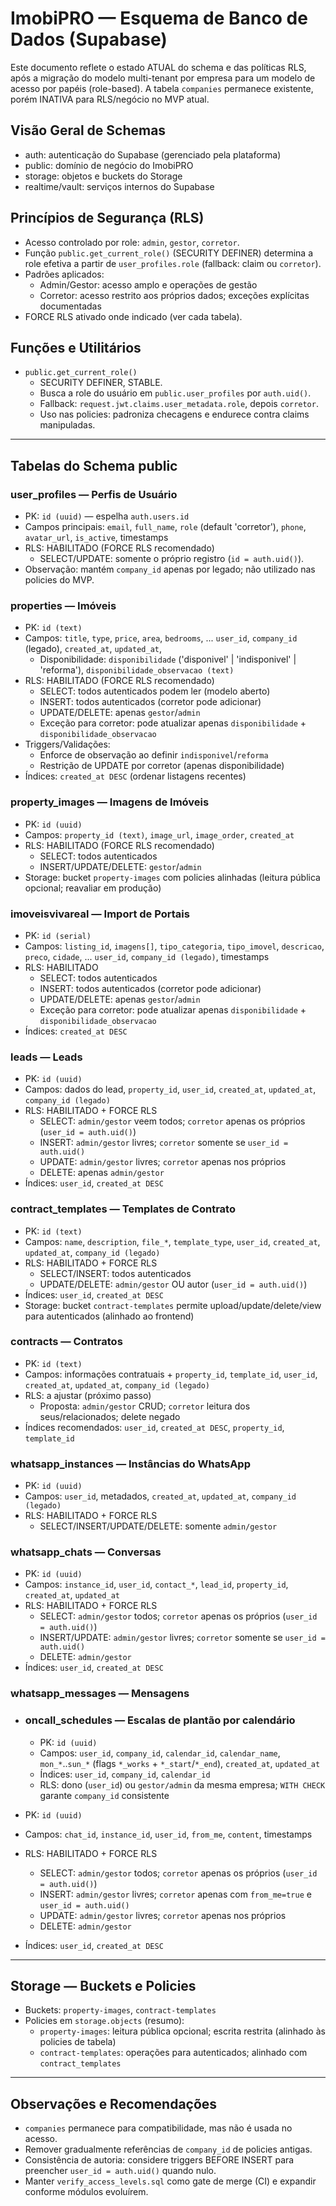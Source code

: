 # ImobiPRO — Esquema de Banco de Dados (Supabase)

Este documento reflete o estado ATUAL do schema e das políticas RLS, após a migração do modelo multi-tenant por empresa para um modelo de acesso por papéis (role-based). A tabela `companies` permanece existente, porém INATIVA para RLS/negócio no MVP atual.

## Visão Geral de Schemas
- auth: autenticação do Supabase (gerenciado pela plataforma)
- public: domínio de negócio do ImobiPRO
- storage: objetos e buckets do Storage
- realtime/vault: serviços internos do Supabase

## Princípios de Segurança (RLS)
- Acesso controlado por role: `admin`, `gestor`, `corretor`.
- Função `public.get_current_role()` (SECURITY DEFINER) determina a role efetiva a partir de `user_profiles.role` (fallback: claim ou `corretor`).
- Padrões aplicados:
  - Admin/Gestor: acesso amplo e operações de gestão
  - Corretor: acesso restrito aos próprios dados; exceções explícitas documentadas
- FORCE RLS ativado onde indicado (ver cada tabela).
## Funções e Utilitários

- `public.get_current_role()`
  - SECURITY DEFINER, STABLE.
  - Busca a role do usuário em `public.user_profiles` por `auth.uid()`.
  - Fallback: `request.jwt.claims.user_metadata.role`, depois `corretor`.
  - Uso nas policies: padroniza checagens e endurece contra claims manipuladas.

---

## Tabelas do Schema public

### user_profiles — Perfis de Usuário
- PK: `id (uuid)` — espelha `auth.users.id`
- Campos principais: `email`, `full_name`, `role` (default 'corretor'), `phone`, `avatar_url`, `is_active`, timestamps
- RLS: HABILITADO (FORCE RLS recomendado)
  - SELECT/UPDATE: somente o próprio registro (`id = auth.uid()`).
- Observação: mantém `company_id` apenas por legado; não utilizado nas policies do MVP.

### properties — Imóveis
- PK: `id (text)`
- Campos: `title`, `type`, `price`, `area`, `bedrooms`, ... `user_id`, `company_id` (legado), `created_at`, `updated_at`,
  - Disponibilidade: `disponibilidade` ('disponivel' | 'indisponivel' | 'reforma'), `disponibilidade_observacao (text)`
- RLS: HABILITADO (FORCE RLS recomendado)
  - SELECT: todos autenticados podem ler (modelo aberto)
  - INSERT: todos autenticados (corretor pode adicionar)
  - UPDATE/DELETE: apenas `gestor`/`admin`
  - Exceção para corretor: pode atualizar apenas `disponibilidade` + `disponibilidade_observacao`
- Triggers/Validações:
  - Enforce de observação ao definir `indisponivel`/`reforma`
  - Restrição de UPDATE por corretor (apenas disponibilidade)
- Índices: `created_at DESC` (ordenar listagens recentes)

### property_images — Imagens de Imóveis
- PK: `id (uuid)`
- Campos: `property_id (text)`, `image_url`, `image_order`, `created_at`
- RLS: HABILITADO (FORCE RLS recomendado)
  - SELECT: todos autenticados
  - INSERT/UPDATE/DELETE: `gestor`/`admin`
- Storage: bucket `property-images` com policies alinhadas (leitura pública opcional; reavaliar em produção)

### imoveisvivareal — Import de Portais
- PK: `id (serial)`
- Campos: `listing_id`, `imagens[]`, `tipo_categoria`, `tipo_imovel`, `descricao`, `preco`, `cidade`, ... `user_id`, `company_id (legado)`, timestamps
- RLS: HABILITADO
  - SELECT: todos autenticados
  - INSERT: todos autenticados (corretor pode adicionar)
  - UPDATE/DELETE: apenas `gestor`/`admin`
  - Exceção para corretor: pode atualizar apenas `disponibilidade` + `disponibilidade_observacao`
- Índices: `created_at DESC`

### leads — Leads
- PK: `id (uuid)`
- Campos: dados do lead, `property_id`, `user_id`, `created_at`, `updated_at`, `company_id (legado)`
- RLS: HABILITADO + FORCE RLS
  - SELECT: `admin/gestor` veem todos; `corretor` apenas os próprios (`user_id = auth.uid()`)
  - INSERT: `admin/gestor` livres; `corretor` somente se `user_id = auth.uid()`
  - UPDATE: `admin/gestor` livres; `corretor` apenas nos próprios
  - DELETE: apenas `admin/gestor`
- Índices: `user_id`, `created_at DESC`

### contract_templates — Templates de Contrato
- PK: `id (text)`
- Campos: `name`, `description`, `file_*`, `template_type`, `user_id`, `created_at`, `updated_at`, `company_id (legado)`
- RLS: HABILITADO + FORCE RLS
  - SELECT/INSERT: todos autenticados
  - UPDATE/DELETE: `admin/gestor` OU autor (`user_id = auth.uid()`)
- Índices: `user_id`, `created_at DESC`
- Storage: bucket `contract-templates` permite upload/update/delete/view para autenticados (alinhado ao frontend)

### contracts — Contratos
- PK: `id (text)`
- Campos: informações contratuais + `property_id`, `template_id`, `user_id`, `created_at`, `updated_at`, `company_id (legado)`
- RLS: a ajustar (próximo passo)
  - Proposta: `admin/gestor` CRUD; `corretor` leitura dos seus/relacionados; delete negado
- Índices recomendados: `user_id`, `created_at DESC`, `property_id`, `template_id`

### whatsapp_instances — Instâncias do WhatsApp
- PK: `id (uuid)`
- Campos: `user_id`, metadados, `created_at`, `updated_at`, `company_id (legado)`
- RLS: HABILITADO + FORCE RLS
  - SELECT/INSERT/UPDATE/DELETE: somente `admin/gestor`

### whatsapp_chats — Conversas
- PK: `id (uuid)`
- Campos: `instance_id`, `user_id`, `contact_*`, `lead_id`, `property_id`, `created_at`, `updated_at`
- RLS: HABILITADO + FORCE RLS
  - SELECT: `admin/gestor` todos; `corretor` apenas os próprios (`user_id = auth.uid()`)
  - INSERT/UPDATE: `admin/gestor` livres; `corretor` somente se `user_id = auth.uid()`
  - DELETE: `admin/gestor`
- Índices: `user_id`, `created_at DESC`

### whatsapp_messages — Mensagens
- ### oncall_schedules — Escalas de plantão por calendário
  - PK: `id (uuid)`
  - Campos: `user_id`, `company_id`, `calendar_id`, `calendar_name`, `mon_*`..`sun_*` (flags `*_works` + `*_start`/`*_end`), `created_at`, `updated_at`
  - Índices: `user_id`, `company_id`, `calendar_id`
  - RLS: dono (`user_id`) ou `gestor/admin` da mesma empresa; `WITH CHECK` garante `company_id` consistente

- PK: `id (uuid)`
- Campos: `chat_id`, `instance_id`, `user_id`, `from_me`, `content`, timestamps
- RLS: HABILITADO + FORCE RLS
  - SELECT: `admin/gestor` todos; `corretor` apenas os próprios (`user_id = auth.uid()`)
  - INSERT: `admin/gestor` livres; `corretor` apenas com `from_me=true` e `user_id = auth.uid()`
  - UPDATE: `admin/gestor` livres; `corretor` apenas nos próprios
  - DELETE: `admin/gestor`
- Índices: `user_id`, `created_at DESC`

---

## Storage — Buckets e Policies
- Buckets: `property-images`, `contract-templates`
- Policies em `storage.objects` (resumo):
  - `property-images`: leitura pública opcional; escrita restrita (alinhado às policies de tabela)
  - `contract-templates`: operações para autenticados; alinhado com `contract_templates`

---

## Observações e Recomendações
- `companies` permanece para compatibilidade, mas não é usada no acesso.
- Remover gradualmente referências de `company_id` de policies antigas.
- Consistência de autoria: considere triggers BEFORE INSERT para preencher `user_id = auth.uid()` quando nulo.
- Manter `verify_access_levels.sql` como gate de merge (CI) e expandir conforme módulos evoluírem.
